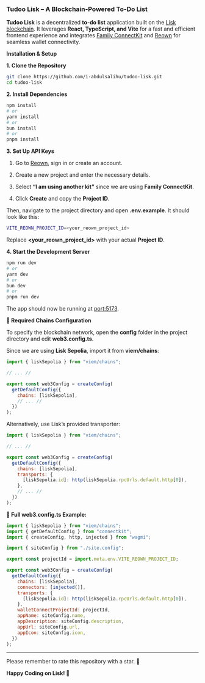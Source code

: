 ### **Tudoo Lisk – A Blockchain-Powered To-Do List**

**Tudoo Lisk** is a decentralized **to-do list** application built on the [Lisk blockchain](__https://lisk.com/__). It leverages **React, TypeScript, and Vite** for a fast and efficient frontend experience and integrates [Family ConnectKit](__https://docs.family.co/connectkit__) and [Reown](__https://walletconnect.com/__) for seamless wallet connectivity.

**Installation & Setup**

**1. Clone the Repository**

```sh
git clone https://github.com/i-abdulsalihu/tudoo-lisk.git
cd tudoo-lisk
```

**2. Install Dependencies**

```sh
npm install
# or
yarn install
# or
bun install
# or
pnpm install
```

**3. Set Up API Keys**

1. Go to [Reown](__https://cloud.reown.com/sign-in__), sign in or create an account.

2. Create a new project and enter the necessary details.

3. Select **“I am using another kit”** since we are using **Family ConnectKit**.

4. Click **Create** and copy the **Project ID**.

Then, navigate to the project directory and open **.env.example**. It should look like this:

```sh
VITE_REOWN_PROJECT_ID=<your_reown_project_id>
```

Replace **<your_reown_project_id>** with your actual **Project ID**.

**4. Start the Development Server**

```sh
npm run dev
# or
yarn dev
# or
bun dev
# or
pnpm run dev
```

The app should now be running at [port:5173](__http://localhost:5173__).

**🔗 Required Chains Configuration**

To specify the blockchain network, open the **config** folder in the project directory and edit **web3.config.ts**.

Since we are using **Lisk Sepolia**, import it from **viem/chains**:

```javascript
import { liskSepolia } from "viem/chains";

// ... //

export const web3Config = createConfig(
  getDefaultConfig({
    chains: [liskSepolia],
    // ... //
  })
);
```

Alternatively, use Lisk’s provided transporter:

```javascript
import { liskSepolia } from "viem/chains";

// ... //

export const web3Config = createConfig(
  getDefaultConfig({
    chains: [liskSepolia],
    transports: {
      [liskSepolia.id]: http(liskSepolia.rpcUrls.default.http[0]),
    },
    // ... //
  })
);
```

**🔧 Full web3.config.ts Example:**

```javascript
import { liskSepolia } from "viem/chains";
import { getDefaultConfig } from "connectkit";
import { createConfig, http, injected } from "wagmi";

import { siteConfig } from "./site.config";

export const projectId = import.meta.env.VITE_REOWN_PROJECT_ID;

export const web3Config = createConfig(
  getDefaultConfig({
    chains: [liskSepolia],
    connectors: [injected()],
    transports: {
      [liskSepolia.id]: http(liskSepolia.rpcUrls.default.http[0]),
    },
    walletConnectProjectId: projectId,
    appName: siteConfig.name,
    appDescription: siteConfig.description,
    appUrl: siteConfig.url,
    appIcon: siteConfig.icon,
  })
);
```

---

Please remember to rate this repository with a star. 🙂

**Happy Coding on Lisk! 🚀**

